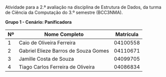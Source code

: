 Atividade para a 2.ª avaliação na disciplina de Estrutura de Dados, da turma de Ciência da Computação do 3.º semestre (BCC3NMA).

**Grupo 1 - Cenário: Panificadora**

| Nº | Nome Completo                        | Matrícula  |
| -- | ------------------------------------ | ---------- |
| 1  | Caio de Oliveira Ferreira            |  04100558  |
| 2  | Gabriel Elieze Barros de Souza Gomes |  04110671  |
| 3  | Jamille Costa de Souza               |  04099705  |
| 4  | Tiago Carlos Ferreira de Oliveira    |  04086834  |